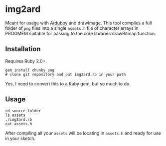 img2ard
=======

Meant for usage with [Arduboy](http://community.arduboy.com) and drawImage.  This tool compiles a full folder of `png` files into a single `assets.h` file of character arrays in PROGMEM suitable for passing to the core libraries drawBitmap function.

## Installation

Requires Ruby 2.0+.

```
gem install chunky_png
# clone git repository and put img2ard.rb in your path
```

Yes, I need to convert this to a Ruby gem, but so much to do.

## Usage

```
cd source_folder
ls assets
./img2ard.rb
cat assets.h
```

After compiling all your `assets` will be locating in `assets.h` and ready for use in your sketch.

